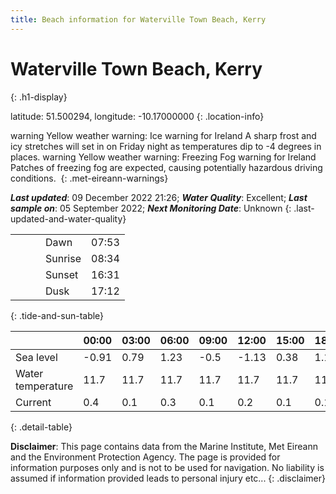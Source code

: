 ```yaml
---
title: Beach information for Waterville Town Beach, Kerry
---
```

# Waterville Town Beach, Kerry 
{: .h1-display}

latitude: 51.500294, longitude: -10.17000000
{: .location-info}

<span class="material-icons yellow-warning">warning</span>&nbsp;Yellow weather warning: Ice warning for Ireland A sharp frost and icy stretches will set in on Friday night as temperatures dip to -4 degrees in places.&nbsp;<span class="material-icons yellow-warning">warning</span>&nbsp;Yellow weather warning: Freezing Fog warning for Ireland Patches of freezing fog are expected, causing potentially hazardous driving conditions.&nbsp;
{: .met-eireann-warnings}

___Last updated___: 09 December 2022 21:26; ___Water Quality___: Excellent;
___Last sample on___: 05 September 2022; ___Next Monitoring Date___: Unknown
{: .last-updated-and-water-quality}

|   |   |   |   |   |
|---|---|---|---|---|
|   |   |   | Dawn  | 07:53 |
|   |   |   | Sunrise  | 08:34 |
|   |   |   | Sunset  | 16:31 |
|   |   |   | Dusk  | 17:12 |
{: .tide-and-sun-table}

<div></div>

| | 00:00 | 03:00 | 06:00 | 09:00 | 12:00 | 15:00 | 18:00 | 21:00 |
|---|---|---|---|---|---|---|---|---|
| Sea level | -0.91 | 0.79 | 1.23 | -0.5| -1.13 | 0.38 | 1.1 | -0.31 |
| Water temperature | 11.7 | 11.7 | 11.7 | 11.7 | 11.7 | 11.7 | 11.7 | 11.7 |
| Current | 0.4 | 0.1 | 0.3 | 0.1 | 0.2| 0.1 | 0.1 | 0.2 |
{: .detail-table}

__Disclaimer__: This page contains data from the Marine Institute,
Met Eireann and the Environment Protection Agency. The page is provided for
information purposes only and is not to be used for navigation. No liability
is assumed if information provided leads to personal injury etc...
{: .disclaimer}